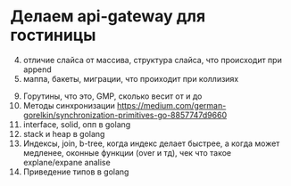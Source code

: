 # Делаем api-gateway для гостиницы

<!-- 1. Напиши hello world и запусти
2. 
    Добавить ручки: (пример https://go.dev/doc/tutorial/web-service-gin)
    (будем исопльзовать gin)
    В main.go без БД
    1. Создать гостя `POST` `/guest` body{"name", ...} reponse 203, {"id"}
    2. Обновить `GET` `/guest/:id` body{"name", ...} reponse 200, {"id"} 
    3. Обновить `PUT` `/guest` body{"name", ...} reponse 200, {"id"} 
    4. Удалить `DELETE` `/guest/:id` reponse 200

3. В постмане отправить запросы и проверить -->

4. отличие слайса от массива, структура слайса, что происходит при append
5. маппа, бакеты, миграции, что проиходит при коллизиях

<!-- 6. переход с переменной на базу -->
<!-- 7. добавить таблицу guest -->

<!-- 8. Добавить docker compose -->

9. Горутины, что это, GMP, сколько весит от и до
10. Методы синхронизации https://medium.com/german-gorelkin/synchronization-primitives-go-8857747d9660
11. interface, solid, опп в golang
12. stack и heap в golang
13. Индексы, join, b-tree, когда индекс делает быстрее, а когда может медленее, оконные функции (over и тд), чек что такое explane/expane analise
14. Приведение типов в golang
